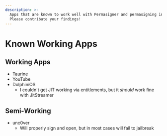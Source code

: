 ```yaml
---
description: >-
  Apps that are known to work well with Permasigner and permasigning in general.
  Please contribute your findings!
---
```


# Known Working Apps

## Working Apps

* Taurine
* YouTube
* DolphiniOS
  * I couldn't get JIT working via entitlements, but it _should_ work fine with JitStreamer

## Semi-Working

* unc0ver
  * Will properly sign and open, but in most cases will fail to jailbreak

